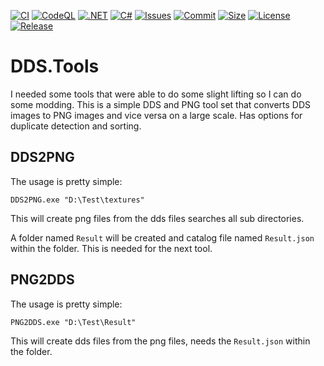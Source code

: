 [![CI](https://github.com/BoBoBaSs84/DDS.Tools/actions/workflows/ci.yml/badge.svg?branch=main)](https://github.com/BoBoBaSs84/DDS.Tools/actions/workflows/ci.yml)
[![CodeQL](https://github.com/BoBoBaSs84/DDS.Tools/actions/workflows/codeql.yml/badge.svg?branch=main)](https://github.com/BoBoBaSs84/DDS.Tools/actions/workflows/codeql.yml)
[![.NET](https://img.shields.io/badge/net8.0-5C2D91?logo=.NET&labelColor=gray)](https://github.com/BoBoBaSs84/DDS.Tools)
[![C#](https://img.shields.io/badge/12.0-239120?logo=csharp&logoColor=white&labelColor=gray)](https://github.com/BoBoBaSs84/DDS.Tools)
[![Issues](https://img.shields.io/github/issues/BoBoBaSs84/DDS.Tools)](https://github.com/BoBoBaSs84/DDS.Tools/issues)
[![Commit](https://img.shields.io/github/last-commit/BoBoBaSs84/DDS.Tools)](https://github.com/BoBoBaSs84/DDS.Tools/commit/main)
[![Size](https://img.shields.io/github/repo-size/BoBoBaSs84/DDS.Tools)](https://github.com/BoBoBaSs84/DDS.Tools)
[![License](https://img.shields.io/github/license/BoBoBaSs84/DDS.Tools)](https://github.com/BoBoBaSs84/DDS.Tools/blob/main/LICENSE)
[![Release](https://img.shields.io/github/v/release/BoBoBaSs84/DDS.Tools)](https://github.com/BoBoBaSs84/DDS.Tools/releases/latest)

# DDS.Tools

I needed some tools that were able to do some slight lifting so I can do some modding.
This is a simple DDS and PNG tool set that converts DDS images to PNG images and vice versa on a large scale.
Has options for duplicate detection and sorting.

## DDS2PNG

The usage is pretty simple:

`DDS2PNG.exe "D:\Test\textures"`

This will create png files from the dds files searches all sub directories.

A folder named `Result` will be created and catalog file named `Result.json` within the folder.
This is needed for the next tool.

## PNG2DDS

The usage is pretty simple:

`PNG2DDS.exe "D:\Test\Result"`

This will create dds files from the png files, needs the `Result.json` within the folder.
